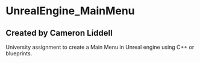 # UnrealEngine_MainMenu
## Created by Cameron Liddell
University assignment to create a Main Menu in Unreal engine using C++ or blueprints.
